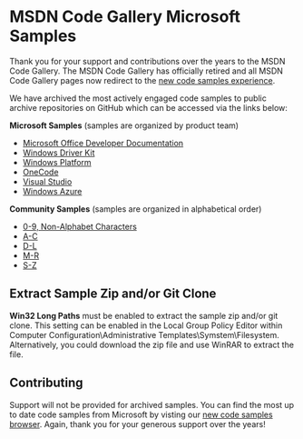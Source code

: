# MSDN Code Gallery Microsoft Samples

Thank you for your support and contributions over the years to the MSDN Code Gallery. The MSDN Code Gallery has officially retired and all MSDN Code Gallery pages now redirect to the [new code samples experience](https://docs.microsoft.com/samples).

We have archived the most actively engaged code samples to public archive repositories on GitHub which can be accessed via the links below:

**Microsoft Samples**
(samples are organized by product team)
* [Microsoft Office Developer Documentation](https://github.com/microsoftarchive/msdn-code-gallery-microsoft/tree/master/Microsoft%20Office%20Developer%20Documentation%20Team)
* [Windows Driver Kit](https://github.com/microsoftarchive/msdn-code-gallery-microsoft/tree/master/Official%20Windows%20Driver%20Kit%20Sample)
* [Windows Platform](https://github.com/microsoftarchive/msdn-code-gallery-microsoft/tree/master/Official%20Windows%20Platform%20Sample)
* [OneCode](https://github.com/microsoftarchive/msdn-code-gallery-microsoft/tree/master/OneCodeTeam)
* [Visual Studio](https://github.com/microsoftarchive/msdn-code-gallery-microsoft/tree/master/Visual%20Studio%20Product%20Team)
* [Windows Azure](https://github.com/microsoftarchive/msdn-code-gallery-microsoft/tree/master/Windows%20Azure%20Product%20Team)

**Community Samples**
(samples are organized in alphabetical order) 
* [0-9, Non-Alphabet Characters](https://github.com/microsoftarchive/msdn-code-gallery-community-0-9-non-alphabetic)
* [A-C](https://github.com/microsoftarchive/msdn-code-gallery-community-a-c)
* [D-L](https://github.com/microsoftarchive/msdn-code-gallery-community-d-l)
* [M-R](https://github.com/microsoftarchive/msdn-code-gallery-community-m-r)
* [S-Z](https://github.com/microsoftarchive/msdn-code-gallery-community-s-z)


## Extract Sample Zip and/or Git Clone

**Win32 Long Paths** must be enabled to extract the sample zip and/or git clone. This setting can be enabled in the Local Group Policy Editor within Computer Configuration\Administrative Templates\Symstem\Filesystem. Alternatively, you could download the zip file and use WinRAR to extract the file.

## Contributing

Support will not be provided for archived samples. You can find the most up to date code samples from Microsoft by visting our [new code samples browser](https://docs.microsoft.com/samples). Again, thank you for your generous support over the years!
